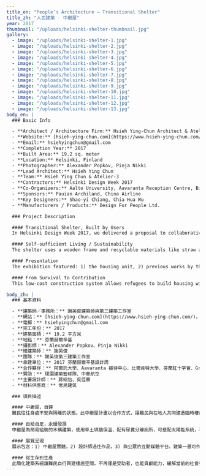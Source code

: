```yaml
---
title_en: "People’s Architecture – Transitional Shelter"
title_zh: "人民建築 - 中繼屋"
year: 2017
thumbnail: "/uploads/helsinki-shelter-thumbnail.jpg"
gallery:
  - image: "/uploads/helsinki-shelter-1.jpg"
  - image: "/uploads/helsinki-shelter-2.jpg"
  - image: "/uploads/helsinki-shelter-3.jpg"
  - image: "/uploads/helsinki-shelter-4.jpg"
  - image: "/uploads/helsinki-shelter-5.jpg"
  - image: "/uploads/helsinki-shelter-6.jpg"
  - image: "/uploads/helsinki-shelter-7.jpg"
  - image: "/uploads/helsinki-shelter-8.jpg"
  - image: "/uploads/helsinki-shelter-9.jpg"
  - image: "/uploads/helsinki-shelter-10.jpg"
  - image: "/uploads/helsinki-shelter-11.jpg"
  - image: "/uploads/helsinki-shelter-12.jpg"
  - image: "/uploads/helsinki-shelter-13.jpg"
body_en: |
  ### Basic Info

  - **Architect / Architecture Firm:** Hsieh Ying-Chun Architect & Atelier-3  
  - **Website:** [hsieh-ying-chun.com](https://www.hsieh-ying-chun.com/), [architectureforpeople.org](https://www.architectureforpeople.org/exhibition/peoples-architecture/)  
  - **Email:** hsiehyingchun@gmail.com  
  - **Completion Year:** 2017  
  - **Built Area:** 19.2 sq. meter  
  - **Location:** Helsinki, Finland  
  - **Photographer:** Alexander Popkov, Pinja Nikki  
  - **Lead Architect:** Hsieh Ying Chun  
  - **Team:** Hsieh Ying Chun & Atelier-3  
  - **Contractors:** Helsinki Design Week 2017  
  - **Co-Organizers:** Aalto University, Aavaranta Reception Centre, Bilkent University, Finnish Red Cross, Group X (Aalto University), Shih Chien University, Taiwanese in Finland  
  - **Sponsors:** Pauian Archiland, China Airline  
  - **Key Designers:** Shao-yi Chiang, Chia Hua Wu  
  - **Manufacturers / Products:** Design For People Ltd.

  ### Project Description

  #### Transitional Shelter, Built by Users
  In Helsinki Design Week 2017, we delivered a proposal to collaboratively build a transitional shelter with refugees, citizens and students. The goal is not only to provide dignified temporary living space, but also to restore dignity and self-worth through participatory construction.

  #### Self-sufficient Living / Sustainability
  The shelter uses a wooden frame and recyclable materials like straw and soil for insulation. It includes dry toilets and can be equipped with solar panels, allowing off-grid living. The shelter is fully demountable and its parts can be reused.

  #### Presentation
  The exhibition featured: 1) the housing unit, 2) previous works by the architect, 3) a media platform for public interaction. The two-level structure includes a ground-level space for livelihood or community use, and an upper level for private residence.

  #### From Survival to Contribution
  This low-cost construction system allows refugees to build housing with their own hands, not only solving shelter needs but also fostering reconciliation with host societies.

body_zh: |
  ### 基本資料

  - **建築師／事務所：** 謝英俊建築師與第三建築工作室  
  - **網站：** [hsieh-ying-chun.com](https://www.hsieh-ying-chun.com/)，[architectureforpeople.org](https://www.architectureforpeople.org/exhibition/peoples-architecture/)  
  - **電郵：** hsiehyingchun@gmail.com  
  - **完工年份：** 2017  
  - **建築面積：** 19.2 平方米  
  - **地點：** 芬蘭赫爾辛基  
  - **攝影師：** Alexander Popkov、Pinja Nikki  
  - **總建築師：** 謝英俊  
  - **團隊：** 謝英俊第三建築工作室  
  - **承建單位：** 2017 芬蘭赫爾辛基設計周  
  - **合作夥伴：** 阿爾託大學、Aavaranta 接待中心、比爾肯特大學、芬蘭紅十字會、Group X (阿爾託大學)、實踐大學、芬蘭台灣人協會  
  - **贊助：** 璞園建築籃球隊、中華航空  
  - **主要設計師：** 蔣紹怡、吳佳華  
  - **材料供應商：** 常民建筑  

  ### 項目描述

  #### 中繼屋，自建
  難民往往身處不安與隔離的狀態。此中繼屋計畫以合作方式，讓難民與在地人共同建造臨時棲居，藉此重建尊嚴與價值感。

  #### 自給自足，永續發展
  中繼屋為簡易組裝的木構建築，使用草土填牆保溫、配有尿糞分離廁所，可搭配太陽能系統，不依賴市政管線。建材可重複使用，環保且永續。

  #### 展覽呈現
  展示包含：1) 中繼屋實體，2) 設計師過往作品，3) 與公眾的互動媒體平台。建築一層可作為商店／工作坊／公共空間，二層為住宿區。

  #### 從生存到生產
  此簡化建築系統讓難民自行興建棲居空間，不再僅是受助者，也能貢獻能力，緩解當前的社會張力。
---
```

